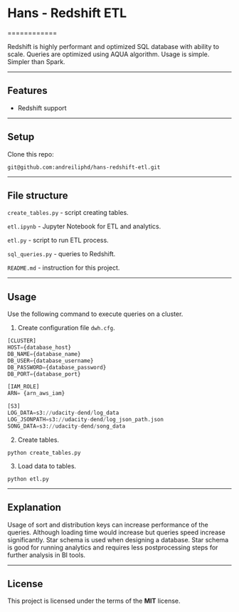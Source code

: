 # Hans - Redshift ETL

============

Redshift is highly performant and optimized SQL database with ability to scale.
Queries are optimized using AQUA algorithm.
Usage is simple. Simpler than Spark.

---

## Features
- Redshift support

---

## Setup
Clone this repo:
```
git@github.com:andreiliphd/hans-redshift-etl.git
```


---

## File structure
`create_tables.py` - script creating tables.

`etl.ipynb` - Jupyter Notebook for ETL and analytics.

`etl.py` - script to run ETL process.

`sql_queries.py` - queries to Redshift.

`README.md` - instruction for this project.

---


## Usage
Use the following command to execute queries on a cluster.

1) Create configuration file `dwh.cfg`.
```python
[CLUSTER]
HOST={database_host}
DB_NAME={database_name}
DB_USER={database_username}
DB_PASSWORD={database_password}
DB_PORT={database_port}

[IAM_ROLE]
ARN= {arn_aws_iam}

[S3]
LOG_DATA=s3://udacity-dend/log_data
LOG_JSONPATH=s3://udacity-dend/log_json_path.json
SONG_DATA=s3://udacity-dend/song_data
```
2) Create tables.
```shell
python create_tables.py
```
3) Load data to tables.
```shell
python etl.py
```

---

## Explanation
Usage of sort and distribution keys can increase performance of the queries. 
Although loading time would increase but queries speed increase significantly.
Star schema is used when designing a database.
Star schema is good for running analytics and requires less postprocessing steps
for further analysis in BI tools.

---

## License
This project is licensed under the terms of the **MIT** license.